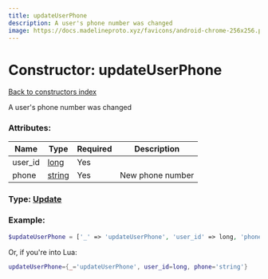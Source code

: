```yaml
---
title: updateUserPhone
description: A user's phone number was changed
image: https://docs.madelineproto.xyz/favicons/android-chrome-256x256.png
---
```

# Constructor: updateUserPhone  
[Back to constructors index](index.md)



A user's phone number was changed

### Attributes:

| Name     |    Type       | Required | Description |
|----------|---------------|----------|-------------|
|user\_id|[long](../types/long.md) | Yes|
|phone|[string](../types/string.md) | Yes|New phone number|



### Type: [Update](../types/Update.md)


### Example:

```php
$updateUserPhone = ['_' => 'updateUserPhone', 'user_id' => long, 'phone' => 'string'];
```  


Or, if you're into Lua:

```lua
updateUserPhone={_='updateUserPhone', user_id=long, phone='string'}

```


